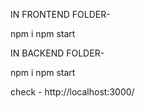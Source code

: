 IN FRONTEND FOLDER-

npm i
npm start

IN BACKEND FOLDER-

npm i
npm start

check - http://localhost:3000/
